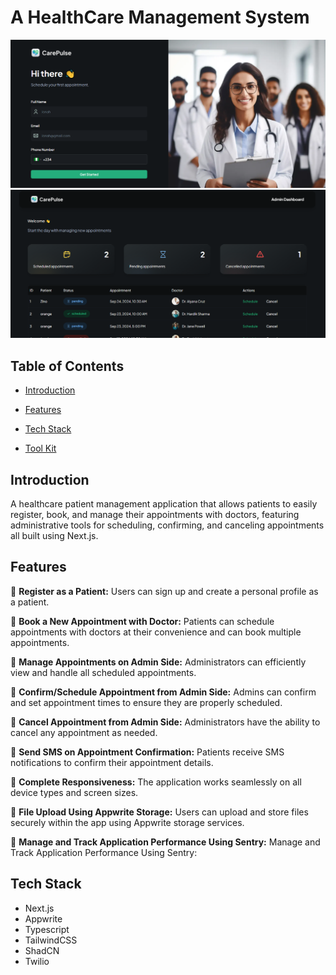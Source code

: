 # A HealthCare Management System

![Home-Page](./public/assets/images/carepulse-homepage.png)
![Admin-Page](./public/assets/images/carepulse-admin.png)

## Table of Contents
- [Introduction](#introduction)

- [Features](#features)

- [Tech Stack](#tech-stack)

- [Tool Kit](#tool-kit)

## Introduction
A healthcare patient management application that allows patients to easily register, book, and manage their appointments with doctors, featuring administrative tools for scheduling, confirming, and canceling appointments all built using Next.js.

## Features
🚀 **Register as a Patient:** Users can sign up and create a personal profile as a patient.

🚀 **Book a New Appointment with Doctor:** Patients can schedule appointments with doctors at their convenience and can book multiple appointments.

🚀 **Manage Appointments on Admin Side:** Administrators can efficiently view and handle all scheduled appointments.

🚀 **Confirm/Schedule Appointment from Admin Side:** Admins can confirm and set appointment times to ensure they are properly scheduled.

🚀 **Cancel Appointment from Admin Side:** Administrators have the ability to cancel any appointment as needed.

🚀 **Send SMS on Appointment Confirmation:** Patients receive SMS notifications to confirm their appointment details.

🚀 **Complete Responsiveness:** The application works seamlessly on all device types and screen sizes.

🚀 **File Upload Using Appwrite Storage:** Users can upload and store files securely within the app using Appwrite storage services.

🚀 **Manage and Track Application Performance Using Sentry:** Manage and Track Application Performance Using Sentry:

## Tech Stack
- Next.js
- Appwrite
- Typescript
- TailwindCSS
- ShadCN
- Twilio



